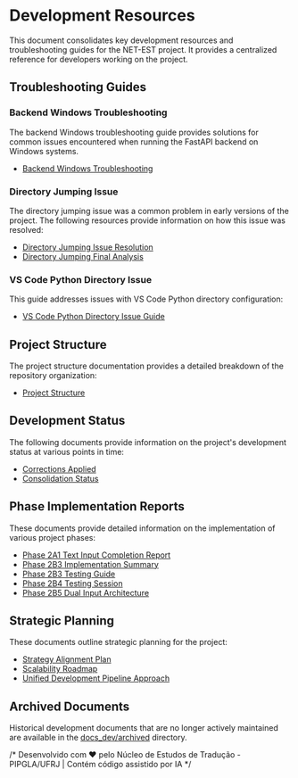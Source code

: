 # Development Resources

This document consolidates key development resources and troubleshooting guides for the NET-EST project. It provides a centralized reference for developers working on the project.

## Troubleshooting Guides

### Backend Windows Troubleshooting

The backend Windows troubleshooting guide provides solutions for common issues encountered when running the FastAPI backend on Windows systems.

- [Backend Windows Troubleshooting](./docs_dev/backend_windows_troubleshooting.md)

### Directory Jumping Issue

The directory jumping issue was a common problem in early versions of the project. The following resources provide information on how this issue was resolved:

- [Directory Jumping Issue Resolution](./docs_dev/directory_jumping_issue_resolution.md)
- [Directory Jumping Final Analysis](./docs_dev/directory_jumping_final_analysis.md)

### VS Code Python Directory Issue

This guide addresses issues with VS Code Python directory configuration:

- [VS Code Python Directory Issue Guide](./docs_dev/vscode_python_directory_issue_guide.md)

## Project Structure

The project structure documentation provides a detailed breakdown of the repository organization:

- [Project Structure](./docs_dev/project_structure.md)

## Development Status

The following documents provide information on the project's development status at various points in time:

- [Corrections Applied](./docs_dev/corrections_applied.md)
- [Consolidation Status](./docs_dev/consolidation_status.md)

## Phase Implementation Reports

These documents provide detailed information on the implementation of various project phases:

- [Phase 2A1 Text Input Completion Report](./docs_dev/phase2a1_text_input_completion_report.md)
- [Phase 2B3 Implementation Summary](./docs_dev/phase_2B3_implementation_summary.md)
- [Phase 2B3 Testing Guide](./docs_dev/phase_2B3_testing_guide.md)
- [Phase 2B4 Testing Session](./docs_dev/phase_2B4_testing_session.md)
- [Phase 2B5 Dual Input Architecture](./docs_dev/phase_2B5_dual_input_architecture.md)

## Strategic Planning

These documents outline strategic planning for the project:

- [Strategy Alignment Plan](./docs_dev/strategy_alignment_plan.md)
- [Scalability Roadmap](./docs_dev/scalability_roadmap.md)
- [Unified Development Pipeline Approach](./docs_dev/2025-08-03_unified_development_pipeline_approach.md)

## Archived Documents

Historical development documents that are no longer actively maintained are available in the [docs_dev/archived](./docs_dev/archived) directory.

/*
Desenvolvido com ❤️ pelo Núcleo de Estudos de Tradução - PIPGLA/UFRJ | Contém código assistido por IA
*/
